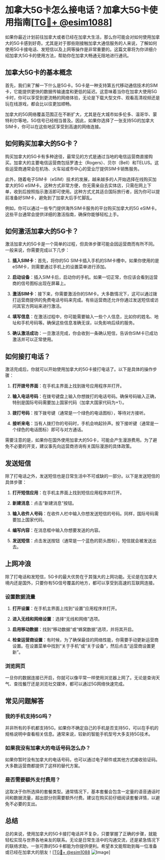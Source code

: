 # 加拿大5G卡怎么接电话？加拿大5G卡使用指南[[TG💪+ @esim1088](https://t.me/s/esim1088)]

如果你最近计划前往加拿大或者已经在加拿大生活，那么你可能会对如何使用加拿大的5G卡感到好奇。尤其是对于那些刚接触加拿大通信服务的人来说，了解如何使用5G卡接电话、发短信以及上网等操作是非常重要的。这篇文章将为你详细介绍加拿大5G卡的使用方法，帮助你在加拿大畅通无阻地进行通讯。

## 加拿大5G卡的基本概念

首先，我们来了解一下什么是5G卡。5G卡是一种支持第五代移动通信技术的SIM卡，它能提供更快的数据传输速度和更低的延迟。这意味着当你在加拿大使用5G卡时，你可以享受到更流畅的网络体验，无论是下载大型文件、观看高清视频还是玩在线游戏，都会比以往更加顺畅。

加拿大的5G网络覆盖范围正在不断扩大，尤其是在大城市如多伦多、温哥华、蒙特利尔等地，5G信号已经相当普及。因此，如果你选择了一张支持5G的加拿大SIM卡，你可以在这些地区享受到高速的网络连接。

## 如何购买加拿大的5G卡？

购买加拿大的5G卡有多种途径，最常见的方式是通过当地的电信运营商直接购买。加拿大的主要电信运营商包括罗渣士（Rogers）、贝尔（Bell）和TELUS。这些运营商通常会在机场、火车站或市中心的营业厅提供SIM卡销售服务。

此外，随着电子SIM卡（eSIM）技术的发展，越来越多的人开始选择在线购买加拿大的5G eSIM卡。这种方式非常方便，你无需亲自去实体店，只需在网上下单，收到后按照指示激活即可使用。这种方式尤其适合国际旅行者，因为你可以提前准备好SIM卡，避免到了加拿大后手忙脚乱。

例如，你可以通过一些专门提供海外SIM卡服务的平台购买加拿大的5G eSIM卡。这些平台通常会提供详细的激活指南，确保你能够轻松上手。

## 如何激活加拿大的5G卡？

激活加拿大的5G卡是一个简单的过程，但具体步骤可能会因运营商而有所不同。一般来说，你需要完成以下几步：

1. **插入SIM卡**：首先，将你的5G SIM卡插入手机的SIM卡槽中。如果你使用的是eSIM卡，则需要通过手机上的设置菜单进行添加。

2. **启动设备**：插入SIM卡后，启动你的手机。如果一切正常，你应该会看到运营商的信号图标出现在屏幕上。

3. **激活SIM卡**：接下来，你需要激活你的SIM卡。大多数情况下，这可以通过拨打运营商提供的免费电话号码来完成。有些运营商还允许你通过发送短信或访问其官方网站来进行激活。

4. **填写信息**：在激活过程中，你可能需要输入一些个人信息，比如你的姓名、地址和手机号码等。确保这些信息准确无误，以免影响后续的服务。

5. **确认激活成功**：一旦激活完成，你会收到一条确认短信，告诉你SIM卡已成功激活并可以正常使用。

## 如何接打电话？

激活完成后，你就可以开始使用加拿大的5G卡接打电话了。以下是具体的操作步骤：

1. **打开拨号界面**：在手机主界面上找到拨号应用程序并打开。

2. **输入电话号码**：在拨号键盘上输入你想拨打的电话号码。确保号码输入正确，特别是国际号码需要加上国家代码（加拿大国家代码为+1）。

3. **拨打号码**：按下拨号键（通常是一个绿色的电话图标），等待对方接听。

4. **接听来电**：当有人拨打你的号码时，手机会响起铃声。按下接听键（通常是一个绿色的电话图标）即可与对方通话。

需要注意的是，如果你在国外使用加拿大的5G卡，可能会产生漫游费用。为了避免不必要的开支，建议事先向运营商咨询有关国际漫游的具体政策。

## 发送短信

除了打电话之外，发送短信也是日常生活中不可或缺的一部分。以下是发送短信的具体步骤：

1. **打开短信应用**：在手机主界面上找到短信应用程序并打开。

2. **新建消息**：点击“新建消息”按钮。

3. **输入收件人号码**：在收件人栏中输入你想发送短信的号码。同样，国际号码需要加上国家代码。

4. **编写内容**：在消息框中输入你想要发送的内容。

5. **发送短信**：点击发送按钮（通常是一个蓝色的箭头图标），短信就会被发送出去。

## 上网冲浪

除了打电话和发短信，5G卡的最大优势在于其强大的上网功能。无论是在加拿大境内还是国外，只要你有5G信号覆盖的地方，都可以享受到高速的互联网连接。

### 设置数据流量

1. **打开设置**：在手机主界面上找到“设置”应用程序并打开。

2. **进入无线和网络设置**：选择“无线和网络”选项。

3. **启用移动数据**：找到“移动数据”或“蜂窝数据”选项，并将其开启。

4. **检查运营商设置**：有时候，为了确保最佳的网络性能，你需要手动更新运营商设置。在设置菜单中找到“关于手机”或“关于设备”，然后点击“运营商设置更新”。

### 浏览网页

一旦你的数据连接已开启，你就可以像平常一样使用浏览器上网了。无论是查询天气、查找餐厅还是浏览社交媒体，都可以通过5G网络快速完成。

## 常见问题解答

### 我的手机支持5G吗？

并非所有的手机都支持5G。如果你不确定自己的手机是否支持5G，可以在手机的规格说明中查看相关信息。通常来说，较新的智能手机型号大多支持5G技术。

### 如果我没有加拿大的电话号码怎么办？

如果你暂时没有加拿大的电话号码，也可以通过电子邮件或其他方式接收验证码。大多数运营商都提供了这样的替代方案。

### 是否需要额外支付费用？

这取决于你所选择的套餐类型。通常情况下，基本套餐会包含一定量的语音通话时间和数据流量，超出部分则需要额外付费。建议在购买前仔细阅读套餐详情，以避免不必要的支出。

## 总结

总的来说，使用加拿大的5G卡接打电话并不复杂，只要掌握了正确的步骤，就能轻松实现与世界各地亲友的联系。无论是日常生活中的沟通交流，还是紧急情况下的联络求助，一张可靠的5G卡都能为你提供便利。希望本文能帮助到每一位准备或已经在加拿大的朋友！[[TG💪+ @esim1088](https://t.me/s/esim1088) ![Image](https://i.postimg.cc/4NQfJmqS/Snipaste-2025-05-13-00-14-12.png)]